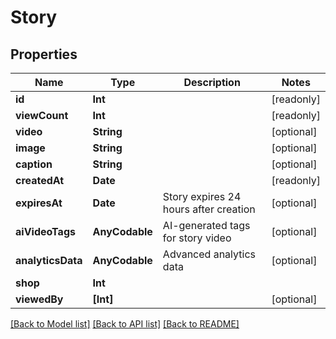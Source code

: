 # Story

## Properties
Name | Type | Description | Notes
------------ | ------------- | ------------- | -------------
**id** | **Int** |  | [readonly] 
**viewCount** | **Int** |  | [readonly] 
**video** | **String** |  | [optional] 
**image** | **String** |  | [optional] 
**caption** | **String** |  | [optional] 
**createdAt** | **Date** |  | [readonly] 
**expiresAt** | **Date** | Story expires 24 hours after creation | [optional] 
**aiVideoTags** | **AnyCodable** | AI-generated tags for story video | [optional] 
**analyticsData** | **AnyCodable** | Advanced analytics data | [optional] 
**shop** | **Int** |  | 
**viewedBy** | **[Int]** |  | [optional] 

[[Back to Model list]](../README.md#documentation-for-models) [[Back to API list]](../README.md#documentation-for-api-endpoints) [[Back to README]](../README.md)


